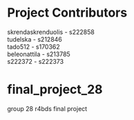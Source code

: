 # Project Contributors

skrendaskrenduolis - s222858 \
tudelska - s212846 \
tado512 - s170362 \
beleonattila - s213785 \
s222372 - s222373

# final_project_28

group 28 r4bds final project
